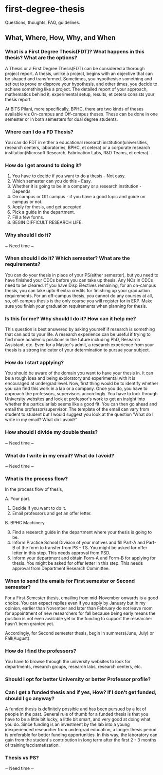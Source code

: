 # first-degree-thesis
Questions, thoughts, FAQ, guidelines.

## What, Where, How, Why, and When

### What is a First Degree Thesis(FDT)? What happens in this thesis? What are the options? 

A Thesis or a First Degree Thesis(FDT) can be considered a thorough project report. A thesis, unlike a project, begins with an objective that can be shaped and transformed.
Sometimes, you hypothesise something and set out to prove or disprove your hypothesis, and other times, you decide to achieve something like a project. The detailed report of your approach, mathematics behind it, experimental setup, results, et cetera consists your thesis report.

At BITS Pilani, more specifically, BPHC, there are two kinds of theses available viz On-campus and Off-campus theses. These can be done in one semester or in both semesters for dual degree students.


### Where can I do a FD Thesis? 

You can do FDT in either a educational research institution(universities, research centers, laboratories, BPHC, et cetera) or a corporate research institution(Microsoft Research, Fabrication Labs, R&D Teams, et cetera).


### How do I get around to doing it? 

1. You have to decide if you want to do a thesis - Not easy.
2. Which semester can you do this - Easy.
3. Whether it is going to be in a company or a research institution - Depends.
4. On campus or Off campus - if you have a good topic and guide on campus or not.
5. Apply for thesis, and get accepted.
6. Pick a guide in the department.
7. Fill a few forms. 
8. BEGIN DIFFICULT RESEARCH LIFE.

### Why should I do it?

~ Need time ~



### When should I do it? Which semester? What are the requirements? 

You can do your thesis in place of your PS(either semester), but you need to have finished your CDCs before you can take up thesis. Any NCs in CDCs need to be cleared. If you have Disp Electives remaining, for an on-campus thesis, you can take upto 6 extra credits for finishing up your graduation requirements. For an off-campus thesis, you cannot do any courses at all, so, off-campus thesis is the only course you will register for in ERP. Make sure you finish your graduation requirements when planning for thesis.



### Is this for me? Why should I do it? How can it help me? 

This question is best answered by asking yourself if research is something that can add to your life. A research experience can be useful if trying to find more academic positions in the future including PhD, Research Assistant, etc. Even for a Master's admit, a research experience from your thesis is a strong indicator of your determination to pursue your subject.

### How do I start applying? 

You should be aware of the domain you want to have your thesis in. It can be a rough idea and being exploratory and experimental with it is encouraged at undergrad level. Now, first thing would be to identify whether you can find this work in a lab or a company. Once you do, you have to approach the professors, supervisors accordingly. You have to look through University websites and look at professor's work to get an insight into whether the particular lab seems like a good fit. You can then go ahead and email the professor/supervisor. The template of the email can vary from student to student but I would suggest you look at the question 'What do I write in my email? What do I avoid?'


### How should I divide my double thesis?

~ Need time ~

### What do I write in my email? What do I avoid?  

~ Need time ~

### What is the process flow? 

In the process flow of thesis, 

A. Your part.

1. Decide if you want to do it.
2. Email professors and get an offer letter. 

B. BPHC Machinery

3. Find a research guide in the department where your thesis is going to be.
4. Inform Practice School Division of your motives and fill Part-A and Part-B of the form to transfer from PS - TS. You might be asked for offer letter in this step. This needs approval from PSD.
5. Inform your department and obtain Form-A and Form-B for applying for thesis. You might be asked for offer letter in this step. This needs approval from Department Research Committee. 

### When to send the emails for First semester or Second semester? 

For a First Semester thesis, emailing from mid-November onwards is a good choice. You can expect replies even if you apply by January but in my opinion, earlier than November and later than February do not leave room for appointment of new researchers for fall because being early means the position is not even available yet or the funding to support the researcher hasn't been granted yet. 

Accordingly, for Second semester thesis, begin in summers(June, July) or Fall(August).

### How do I find the professors?

You have to browse through the university websites to look for departments, research groups, research labs, research centers, etc. 

### Should I opt for better University or better Professor profile?

### Can I get a funded thesis and if yes, How? If I don't get funded, should I go anyway?

A funded thesis is definitely possible and has been pursued by a lot of people in the past. General rule of thumb for a funded thesis is that you have to be a little bit lucky, a little bit smart, and very good at doing what you do. Since funding is an investment by the lab into a young inexperienced researcher from undergrad education, a longer thesis period is preferable for better funding opportunities. In this way, the laboratory can gain from the student's contribution in long term after the first 2 - 3 months of training/acclamatization. 

### Thesis vs PS?

~ Need time ~

